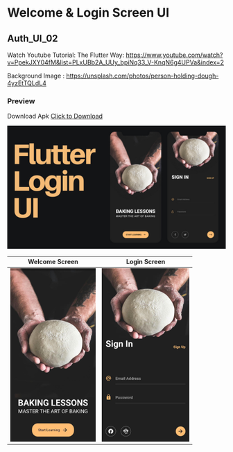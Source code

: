 # Welcome & Login Screen UI

## Auth_UI_02

Watch Youtube Tutorial:
The Flutter Way: https://www.youtube.com/watch?v=PpekJXY04fM&list=PLxUBb2A_UUy_bpiNq33_V-KnqN6g4UPVa&index=2

Background Image :
https://unsplash.com/photos/person-holding-dough-4yzEtTQLdL4

### Preview

Download Apk
<a href="Readme/auth_login.apk" download>Click to Download</a>

<!-- cover image -->
<img src="Readme/Auth_UI_02.png">

<!-- app demo -->

| Welcome Screen                              | Login Screen                               |
| ------------------------------------------- | ------------------------------------------ |
| <img src="Readme/welcome.jpg" height="400"> | <img src="Readme/signin.jpg" height="400"> |

